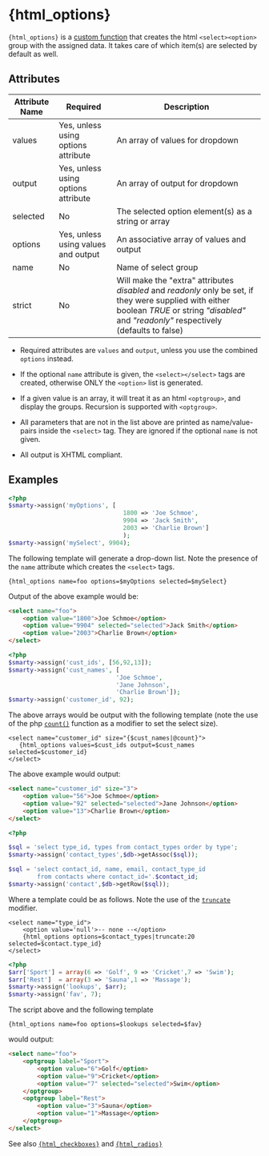 # {html_options}

`{html_options}` is a [custom function](index.md) that
creates the html `<select><option>` group with the assigned data. It
takes care of which item(s) are selected by default as well.

## Attributes

| Attribute Name | Required                            | Description                                                                                                                                                                                             |
|----------------|-------------------------------------|---------------------------------------------------------------------------------------------------------------------------------------------------------------------------------------------------------|
| values         | Yes, unless using options attribute | An array of values for dropdown                                                                                                                                                                         |
| output         | Yes, unless using options attribute | An array of output for dropdown                                                                                                                                                                         |
| selected       | No                                  | The selected option element(s) as a string or array                                                                                                                                                     |
| options        | Yes, unless using values and output | An associative array of values and output                                                                                                                                                               |
| name           | No                                  | Name of select group                                                                                                                                                                                    |
| strict         | No                                  | Will make the "extra" attributes *disabled* and *readonly* only be set, if they were supplied with either boolean *TRUE* or string *"disabled"* and *"readonly"* respectively (defaults to false) |

-   Required attributes are `values` and `output`, unless you use the
    combined `options` instead.

-   If the optional `name` attribute is given, the `<select></select>`
    tags are created, otherwise ONLY the `<option>` list is generated.

-   If a given value is an array, it will treat it as an html
    `<optgroup>`, and display the groups. Recursion is supported with
    `<optgroup>`.

-   All parameters that are not in the list above are printed as
    name/value-pairs inside the `<select>` tag. They are ignored if the
    optional `name` is not given.

-   All output is XHTML compliant.

## Examples

```php
<?php
$smarty->assign('myOptions', [
                                1800 => 'Joe Schmoe',
                                9904 => 'Jack Smith',
                                2003 => 'Charlie Brown']
                                );
$smarty->assign('mySelect', 9904);
```

The following template will generate a drop-down list. Note the presence
of the `name` attribute which creates the `<select>` tags.

```smarty
{html_options name=foo options=$myOptions selected=$mySelect}
```

Output of the above example would be:

```html
<select name="foo">
    <option value="1800">Joe Schmoe</option>
    <option value="9904" selected="selected">Jack Smith</option>
    <option value="2003">Charlie Brown</option>
</select>   
```

```php
<?php
$smarty->assign('cust_ids', [56,92,13]);
$smarty->assign('cust_names', [
                              'Joe Schmoe',
                              'Jane Johnson',
                              'Charlie Brown']);
$smarty->assign('customer_id', 92);
```

The above arrays would be output with the following template (note the
use of the php [`count()`](https://www.php.net/function.count) function as a
modifier to set the select size).

```smarty
<select name="customer_id" size="{$cust_names|@count}">
   {html_options values=$cust_ids output=$cust_names selected=$customer_id}
</select>
```

The above example would output:

```html
<select name="customer_id" size="3">
    <option value="56">Joe Schmoe</option>
    <option value="92" selected="selected">Jane Johnson</option>
    <option value="13">Charlie Brown</option>
</select>
```

```php
<?php

$sql = 'select type_id, types from contact_types order by type';
$smarty->assign('contact_types',$db->getAssoc($sql));

$sql = 'select contact_id, name, email, contact_type_id
        from contacts where contact_id='.$contact_id;
$smarty->assign('contact',$db->getRow($sql));

```

Where a template could be as follows. Note the use of the
[`truncate`](../language-modifiers/language-modifier-truncate.md) modifier.

```smarty
<select name="type_id">
    <option value='null'>-- none --</option>
    {html_options options=$contact_types|truncate:20 selected=$contact.type_id}
</select>
```

```php
<?php
$arr['Sport'] = array(6 => 'Golf', 9 => 'Cricket',7 => 'Swim');
$arr['Rest']  = array(3 => 'Sauna',1 => 'Massage');
$smarty->assign('lookups', $arr);
$smarty->assign('fav', 7);
```

The script above and the following template

```smarty
{html_options name=foo options=$lookups selected=$fav}
```

would output:

```html
<select name="foo">
    <optgroup label="Sport">
        <option value="6">Golf</option>
        <option value="9">Cricket</option>
        <option value="7" selected="selected">Swim</option>
    </optgroup>
    <optgroup label="Rest">
        <option value="3">Sauna</option>
        <option value="1">Massage</option>
    </optgroup>
</select>
```

See also [`{html_checkboxes}`](language-function-html-checkboxes.md) and
[`{html_radios}`](language-function-html-radios.md)
